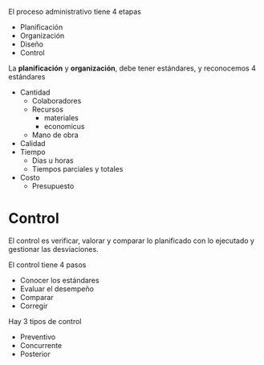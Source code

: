 El proceso administrativo tiene 4 etapas
- Planificación
- Organización
- Diseño
- Control

La **planificación** y **organización**, debe tener estándares, y reconocemos 4 estándares
- Cantidad
	- Colaboradores
	- Recursos
		- materiales
		- economicus
	- Mano de obra
- Calidad
- Tiempo
	- Dias u horas
	- Tiempos parciales y totales
- Costo
	- Presupuesto


# Control

El control es verificar, valorar y comparar lo planificado con lo ejecutado y gestionar las desviaciones.

El control tiene 4 pasos

- Conocer los estándares
- Evaluar el desempeño
- Comparar
- Corregir

Hay 3 tipos de control

- Preventivo
- Concurrente
- Posterior

